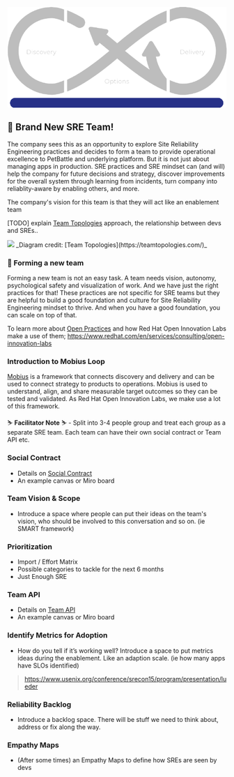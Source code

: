 ![thumbnail](../images/foundation.png)
## 🌱 Brand New SRE Team!
The company sees this as an opportunity to explore Site Reliability Engineering practices and decides to form a team to provide operational excellence to PetBattle and underlying platform. But it is not just about managing apps in production. SRE practices and SRE mindset can (and will) help the company for future decisions and strategy, discover improvements for the overall system through learning from incidents, turn company into reliablity-aware by enabling others, and more. 

The company's vision for this team is that they will act like an enablement team 

[TODO] explain [Team Topologies](https://teamtopologies.com/) approach, the relationship between devs and SREs..

<img src="0-let-the-battles-begin/images/sre-team-topologies.png" width="500">
_Diagram credit: [Team Topologies](https://teamtopologies.com/)_

### 🦚 Forming a new team
Forming a new team is not an easy task. A team needs vision, autonomy, psychological safety and visualization of work. And we have just the right practices for that! These practices are not specific for SRE teams but they are helpful to build a good foundation and culture for Site Reliability Engineering mindset to thrive. And when you have a good foundation, you can scale on top of that.

To learn more about [Open Practices](https://openpracticelibrary.com/) and how Red Hat Open Innovation Labs make a use of them; https://www.redhat.com/en/services/consulting/open-innovation-labs

### Introduction to Mobius Loop
[Mobius](https://www.mobiusloop.com) is a framework that connects discovery and delivery and can be used to connect strategy to products to operations. Mobius is used to understand, align, and share measurable target outcomes so they can be tested and validated. As Red Hat Open Innovation Labs, we make use a lot of this framework.

<p class="tip">
⛷️ <b>Facilitator Note</b> ⛷️ - Split into 3-4 people group and treat each group as a separate SRE team. Each team can have their own social contract or Team API etc.
</p>

### Social Contract
- Details on [Social Contract](https://openpracticelibrary.com/practice/social-contract/) 
- An example canvas or Miro board

### Team Vision & Scope
- Introduce a space where people can put their ideas on the team's vision, who should be involved to this conversation and so on. (ie SMART framework)

### Prioritization
- Import / Effort Matrix
- Possible categories to tackle for the next 6 months
- Just Enough SRE

### Team API
- Details on [Team API](https://github.com/TeamTopologies/Team-API-template)
- An example canvas or Miro board

### Identify Metrics for Adoption
- How do you tell if it’s working well? Introduce a space to put metrics ideas during the enablement. Like an adaption scale. (ie how many apps have SLOs identified)
> https://www.usenix.org/conference/srecon15/program/presentation/lueder

### Reliability Backlog
- Introduce a backlog space. There will be stuff we need to think about, address or fix along the way.

### Empathy Maps
- (After some times) an Empathy Maps to define how SREs are seen by devs